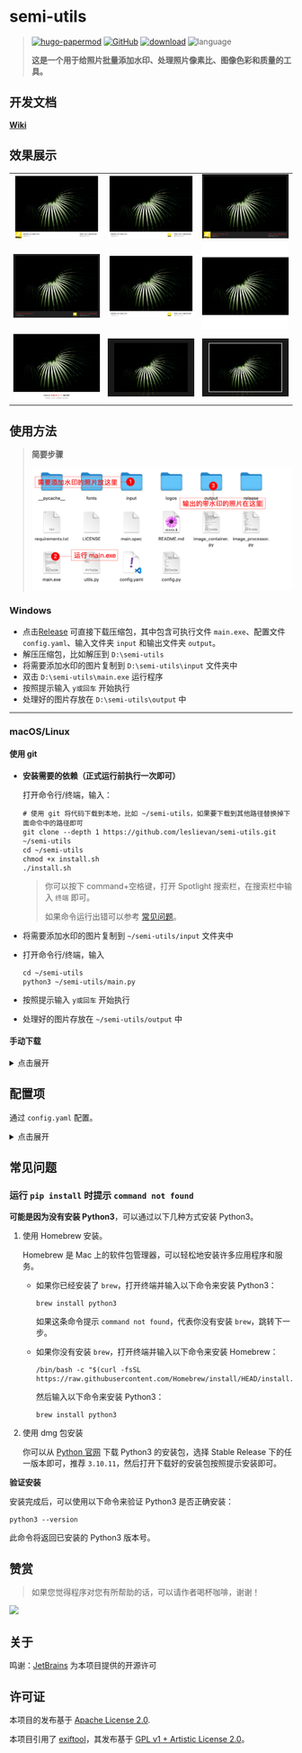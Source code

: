 # semi-utils

> [![hugo-papermod](https://img.shields.io/badge/Semi--Utils-@LeslieVan-red)](https://github.com/leslievan/semi-utils)
> [![GitHub](https://img.shields.io/github/license/leslievan/semi-utils)](https://github.com/leslievan/semi-utils/blob/master/LICENSE)
> [![download](https://img.shields.io/github/v/release/leslievan/semi-utils)](https://github.com/leslievan/semi-utils/releases)
> ![language](https://img.shields.io/github/languages/top/leslievan/semi-utils?color=orange)
>
> **这是一个用于给照片批量添加水印、处理照片像素比、图像色彩和质量的工具。**

## 开发文档

**[Wiki](../../wiki)**

## 效果展示

||||
|-|-|-|
|![](images/1.jpeg)|![](images/2.jpeg)|![](images/3.jpeg)|
|![](images/4.jpeg)|![](images/5.jpeg)|![](images/6.jpeg)|
|![](images/7.jpeg)|![](images/8.jpeg)|![](images/9.jpeg)|


## 使用方法

> **简要步骤**
>
> ![](images/steps.png)

### Windows

- 点击[Release](https://github.com/leslievan/semi-utils/releases) 可直接下载压缩包，其中包含可执行文件 `main.exe`、配置文件 `config.yaml`、输入文件夹 `input` 和输出文件夹 `output`。
- 解压压缩包，比如解压到 `D:\semi-utils`
- 将需要添加水印的图片复制到 `D:\semi-utils\input` 文件夹中
- 双击 `D:\semi-utils\main.exe` 运行程序
- 按照提示输入 `y或回车` 开始执行
- 处理好的图片存放在 `D:\semi-utils\output` 中

---

### macOS/Linux

#### 使用 git

- **安装需要的依赖（正式运行前执行一次即可）**

  打开命令行/终端，输入：

  ```shell
  # 使用 git 将代码下载到本地，比如 ~/semi-utils，如果要下载到其他路径替换掉下面命令中的路径即可
  git clone --depth 1 https://github.com/leslievan/semi-utils.git ~/semi-utils
  cd ~/semi-utils
  chmod +x install.sh
  ./install.sh
  ```

  > 你可以按下 command+空格键，打开 Spotlight 搜索栏，在搜索栏中输入 `终端` 即可。
  >
  > 如果命令运行出错可以参考 [常见问题](#常见问题)。

- 将需要添加水印的图片复制到 `~/semi-utils/input` 文件夹中

- 打开命令行/终端，输入

   ```shell
   cd ~/semi-utils
   python3 ~/semi-utils/main.py
   ```

- 按照提示输入 `y或回车` 开始执行

- 处理好的图片存放在 `~/semi-utils/output` 中

#### 手动下载

<details>
<summary>点击展开</summary>

- 下载[源码](http://file.lsvm.xyz/semi-utils-latest-source.zip)后解压，比如解压到 `~/semi-utils`，路径需要自行替换。

   > 你可以右键单击解压后的文件夹，按住 Opt 键-选择将xxx拷贝为路径名称 ，用剪贴板中的实际路径替换下面命令中的 `~/semi-utils`.

- **安装需要的依赖（正式运行前执行一次即可）**

   打开命令行/终端，输入：

   ```shell
   cd ~/semi-utils
   chmod +x install.sh
   ./install.sh
   ```

   > 你可以按下 command+空格键，打开 Spotlight 搜索栏，在搜索栏中输入 `终端` 即可。
   >
   > 如果命令运行出错可以参考 [常见问题](#常见问题)。

- 将需要添加水印的图片复制到 `~/semi-utils/input` 文件夹中

- 打开命令行/终端，输入

   ```shell
   cd ~/semi-utils
   python3 ~/semi-utils/main.py
   ```

- 按照提示输入 `y或回车` 开始执行

- 处理好的图片存放在 `~/semi-utils/output` 中


</details>

## 配置项

通过 `config.yaml` 配置。

<details>
<summary>点击展开</summary>

```yaml
base:
  alternative_bold_font: ./fonts/Roboto-Medium.ttf
  alternative_font: ./fonts/Roboto-Regular.ttf
  # 粗体
  bold_font: ./fonts/AlibabaPuHuiTi-2-85-Bold.otf
  # 粗体字体大小
  bold_font_size: 1
  # 常规字体
  font: ./fonts/AlibabaPuHuiTi-2-45-Light.otf
  # 常规字体大小
  font_size: 1
  # 输入文件夹
  input_dir: ./input
  # 输出文件夹
  output_dir: ./output
  # 输出图片质量，如果你觉得输出图片的体积过大，比如一张20M的图片，处理后变成了40M，那么你可以通过适当降低输出质量来减小图片体积
  quality: 100
global: # 全局设置，你可以在命令行中通过【更多设置】来修改这些设置
  focal_length:
    # 是否使用等效焦距
    use_equivalent_focal_length: false
  padding_with_original_ratio:
    # 是否使用原始图片的宽高比来填充白边
    enable: false
  shadow:
    # 是否使用阴影
    enable: false
  white_margin:
    # 是否使用白边
    enable: true
    # 白边宽度
    width: 3
layout:
  # 背景颜色，仅在布局为 normal（自定义）时有效
  background_color: '#ffffff'
  elements:
    # 左下角元素
    left_bottom:
      # 左下角文字颜色，仅在布局为 normal（自定义）时有效
      color: '#757575'
      # 是否使用粗体，仅在布局为 normal（自定义）时有效
      is_bold: false
      # 左下角文字内容，可选项参考下表
      name: Model
    # 下面三个元素的设置和上面是类似的
    left_top:
      color: '#212121'
      is_bold: true
      name: LensModel
    right_bottom:
      color: '#757575'
      is_bold: false
      name: Datetime
      value: Photo by NONE
    right_top:
      color: '#212121'
      is_bold: true
      name: Param
  # 是否使用 Logo，仅在布局为 normal（自定义）时有效，可选项为 true、false
  logo_enable: false
  # Logo 位置，仅在布局为 normal（自定义）时有效，可选项为 left、right
  logo_position: left
  # 布局类型，可选项参考下表，你可以在命令行中通过【布局】来修改它
  type: watermark_right_logo
logo:
  makes:
    canon: # 标识，用户自定义，不要重复
      id: Canon # 厂商名称，从 exif 信息中获取，和 exif 信息中的 Make 字段一致即可
      path: ./logos/canon.png # Logo 路径
    # 下同
    fujifilm:
      id: FUJIFILM
      path: ./logos/fujifilm.png
    hasselblad:
      id: HASSELBLAD
      path: ./logos/hasselblad.png
    huawei:
      id: HUAWEI
      path: ./logos/xmage.jpg
    leica:
      id: leica
      path: ./logos/leica_logo.png
    nikon:
      id: NIKON
      path: ./logos/nikon.png
    olympus:
      id: Olympus
      path: ./logos/olympus_blue_gold.png
    panasonic:
      id: Panasonic
      path: ./logos/panasonic.png
    pentax:
      id: PENTAX
      path: ./logos/pentax.png
    ricoh:
      id: RICOH
      path: ./logos/ricoh.png
    sony:
      id: SONY
      path: ./logos/sony.png

```

### Layout.Element.Name 可选项

| 可选项                   | 描述                             |
|-------------------------|----------------------------------|
| Model                   | 相机型号(eg. Nikon Z7)            |
| Make                    | 相机厂商(eg. Nikon)               |
| LensModel               | 镜头型号(eg. Nikkor 24-70 f/2.8)  |
| Param                   | 拍摄参数(eg. 50mm f/1.8 1/1000s ISO 100) |
| Datetime                | 拍摄时间(eg. 2023-01-01 12:00)   |
| Date                    | 拍摄日期(eg. 2023-01-01)         |
| Custom                  | 自定义                           |
| None                    | 无                               |
| LensMake_LensModel      | 镜头厂商 + 镜头型号(eg. Nikon Nikkor 24-70 f/2.8) |
| CameraModel_LensModel   | 相机型号 + 镜头型号(eg. Nikon Z7 Nikkor 24-70 f/2.8) |
| TotalPixel              | 总像素(MP)                       |
| CameraMake_CameraModel | 相机厂商 + 相机型号(eg. DJI FC123) |

### Layout.Type 可选项

| 可选项                      | 描述                                   | 效果                              |
|---------------------------|----------------------------------------|-----------------------------------|
|watermark_left_logo|normal|![1](images/1.jpeg)|
|watermark_right_logo|normal(Logo 居右)|![2](images/2.jpeg)|
|dark_watermark_left_logo|normal(黑红配色)|![3](images/3.jpeg)|
|dark_watermark_right_logo|normal(黑红配色，Logo 居右)|![4](images/4.jpeg)|
|custom_watermark|normal(自定义配置)|![5](images/5.jpeg)|
|square|1:1填充|![6](images/6.jpeg)|
|simple|简洁|![7](images/7.jpeg)|
|background_blur|背景模糊|![8](images/8.jpeg)|
|background_blur_with_white_border|背景模糊+白框|![9](images/9.jpeg)|

</details>

## 常见问题

### 运行 `pip install` 时提示 `command not found`

**可能是因为没有安装 Python3**，可以通过以下几种方式安装 Python3。

1. 使用 Homebrew 安装。

   Homebrew 是 Mac 上的软件包管理器，可以轻松地安装许多应用程序和服务。

   - 如果你已经安装了 `brew`，打开终端并输入以下命令来安装 Python3：

     ```shell
     brew install python3
     ```

     如果这条命令提示 `command not found`，代表你没有安装 `brew`，跳转下一步。

    - 如果你没有安装 `brew`，打开终端并输入以下命令来安装 Homebrew：

      ```shell
      /bin/bash -c "$(curl -fsSL https://raw.githubusercontent.com/Homebrew/install/HEAD/install.sh)"
      ```

      然后输入以下命令来安装 Python3：

      ```shell
      brew install python3
      ```

2. 使用 dmg 包安装

   你可以从 [Python 官网](https://www.python.org/downloads/macos/) 下载 Python3 的安装包，选择 Stable Release 下的任一版本即可，推荐 `3.10.11`，然后打开下载好的安装包按照提示安装即可。

**验证安装**

安装完成后，可以使用以下命令来验证 Python3 是否正确安装：

```shell
python3 --version
```

此命令将返回已安装的 Python3 版本号。

## 赞赏

> 如果您觉得程序对您有所帮助的话，可以请作者喝杯咖啡，谢谢！

![](https://cdn.lsvm.xyz/wechat.jpg)

## 关于

鸣谢：[JetBrains](https://jb.gg/OpenSourceSupport) 为本项目提供的开源许可

## 许可证

本项目的发布基于 [Apache License 2.0](LICENSE).

本项目引用了 [exiftool](https://exiftool.org/)，其发布基于 [GPL v1 + Artistic License 2.0](https://exiftool.org/#license)。
